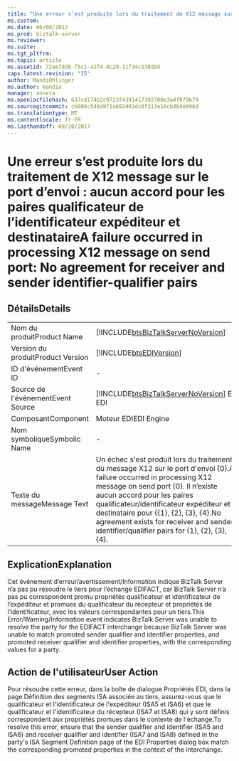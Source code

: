 ```yaml
---
title: "Une erreur s’est produite lors du traitement de X12 message sur le port d’envoi : aucun accord pour les paires qualificateur de l’identificateur expéditeur et destinataire | Documents Microsoft"
ms.custom: 
ms.date: 06/08/2017
ms.prod: biztalk-server
ms.reviewer: 
ms.suite: 
ms.tgt_pltfrm: 
ms.topic: article
ms.assetid: 72ae7926-f5c1-42f4-8c29-11f34c138dd4
caps.latest.revision: "15"
author: MandiOhlinger
ms.author: mandia
manager: anneta
ms.openlocfilehash: 637cd174b2c9723f4391417392700e3a4f079b79
ms.sourcegitcommit: cb908c540d8f1a692d01dc8f313e16cb4b4e696d
ms.translationtype: MT
ms.contentlocale: fr-FR
ms.lasthandoff: 09/20/2017
---
```

# <a name="a-failure-occurred-in-processing-x12-message-on-send-port-no-agreement-for-receiver-and-sender-identifier-qualifier-pairs"></a><span data-ttu-id="ec0aa-102">Une erreur s’est produite lors du traitement de X12 message sur le port d’envoi : aucun accord pour les paires qualificateur de l’identificateur expéditeur et destinataire</span><span class="sxs-lookup"><span data-stu-id="ec0aa-102">A failure occurred in processing X12 message on send port: No agreement for receiver and sender identifier-qualifier pairs</span></span>
## <a name="details"></a><span data-ttu-id="ec0aa-103">Détails</span><span class="sxs-lookup"><span data-stu-id="ec0aa-103">Details</span></span>  
  
|||  
|-|-|  
|<span data-ttu-id="ec0aa-104">Nom du produit</span><span class="sxs-lookup"><span data-stu-id="ec0aa-104">Product Name</span></span>|[!INCLUDE[btsBizTalkServerNoVersion](../includes/btsbiztalkservernoversion-md.md)]|  
|<span data-ttu-id="ec0aa-105">Version du produit</span><span class="sxs-lookup"><span data-stu-id="ec0aa-105">Product Version</span></span>|[!INCLUDE[btsEDIVersion](../includes/btsediversion-md.md)]|  
|<span data-ttu-id="ec0aa-106">ID d'événement</span><span class="sxs-lookup"><span data-stu-id="ec0aa-106">Event ID</span></span>|-|  
|<span data-ttu-id="ec0aa-107">Source de l'événement</span><span class="sxs-lookup"><span data-stu-id="ec0aa-107">Event Source</span></span>|[!INCLUDE[btsBizTalkServerNoVersion](../includes/btsbiztalkservernoversion-md.md)]<span data-ttu-id="ec0aa-108"> EDI</span><span class="sxs-lookup"><span data-stu-id="ec0aa-108"> EDI</span></span>|  
|<span data-ttu-id="ec0aa-109">Composant</span><span class="sxs-lookup"><span data-stu-id="ec0aa-109">Component</span></span>|<span data-ttu-id="ec0aa-110">Moteur EDI</span><span class="sxs-lookup"><span data-stu-id="ec0aa-110">EDI Engine</span></span>|  
|<span data-ttu-id="ec0aa-111">Nom symbolique</span><span class="sxs-lookup"><span data-stu-id="ec0aa-111">Symbolic Name</span></span>|-|  
|<span data-ttu-id="ec0aa-112">Texte du message</span><span class="sxs-lookup"><span data-stu-id="ec0aa-112">Message Text</span></span>|<span data-ttu-id="ec0aa-113">Un échec s'est produit lors du traitement du message X12 sur le port d'envoi {0}.</span><span class="sxs-lookup"><span data-stu-id="ec0aa-113">A failure occurred in processing X12 message on send port {0}.</span></span> <span data-ttu-id="ec0aa-114">Il n’existe aucun accord pour les paires qualificateur/identificateur expéditeur et destinataire pour {{1}, {2}, {3}, {4}.</span><span class="sxs-lookup"><span data-stu-id="ec0aa-114">No agreement exists for receiver and sender identifier/qualifier pairs for {1}, {2}, {3}, {4}.</span></span>|  
  
## <a name="explanation"></a><span data-ttu-id="ec0aa-115">Explication</span><span class="sxs-lookup"><span data-stu-id="ec0aa-115">Explanation</span></span>  
 <span data-ttu-id="ec0aa-116">Cet événement d’erreur/avertissement/Information indique BizTalk Server n’a pas pu résoudre le tiers pour l’échange EDIFACT, car BizTalk Server n’a pas pu correspondent promu propriétés qualificateur et identificateur de l’expéditeur et promues du qualificateur du récepteur et propriétés de l’identificateur, avec les valeurs correspondantes pour un tiers.</span><span class="sxs-lookup"><span data-stu-id="ec0aa-116">This Error/Warning/Information event indicates BizTalk Server was unable to resolve the party for the EDIFACT interchange because BizTalk Server was unable to match promoted sender qualifier and identifier properties, and promoted receiver qualifier and identifier properties, with the corresponding values for a party.</span></span>  
  
## <a name="user-action"></a><span data-ttu-id="ec0aa-117">Action de l'utilisateur</span><span class="sxs-lookup"><span data-stu-id="ec0aa-117">User Action</span></span>  
 <span data-ttu-id="ec0aa-118">Pour résoudre cette erreur, dans la boîte de dialogue Propriétés EDI, dans la page Définition des segments ISA associée au tiers, assurez-vous que le qualificateur et l'identificateur de l'expéditeur (ISA5 et ISA6) et que le qualificateur et l'identificateur du récepteur (ISA7 et ISA8) qui y sont définis correspondent aux propriétés promues dans le contexte de l'échange.</span><span class="sxs-lookup"><span data-stu-id="ec0aa-118">To resolve this error, ensure that the sender qualifier and identifier (ISA5 and ISA6) and receiver qualifier and identifier (ISA7 and ISA8) defined in the party's ISA Segment Definition page of the EDI Properties dialog box match the corresponding promoted properties in the context of the interchange.</span></span>